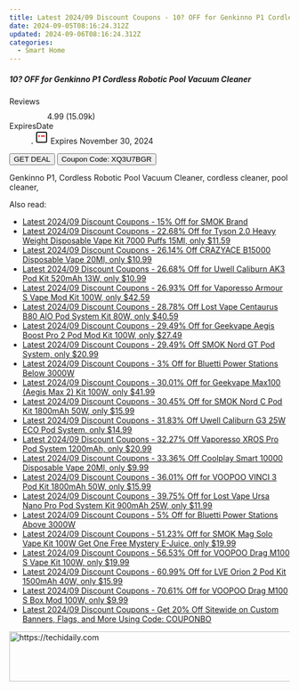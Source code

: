 ```yaml
---
title: Latest 2024/09 Discount Coupons - 10? OFF for Genkinno P1 Cordless Robotic Pool Vacuum Cleaner
date: 2024-09-05T08:16:24.312Z
updated: 2024-09-06T08:16:24.312Z
categories:
  - Smart Home
---
```



<div class="max-w-4xl mx-auto grid grid-cols-1 lg:max-w-5xl lg:gap-x-20 lg:grid-cols-2">
  <div class="relative p-3 col-start-1 row-start-1 flex flex-col-reverse rounded-lg bg-gradient-to-t from-black/75 via-black/0 sm:bg-none sm:row-start-2 sm:p-0 lg:row-start-1">
    <h5 class="mt-1 text-lg font-semibold text-white sm:text-slate-900 md:text-2xl dark:sm:text-white">10? OFF for Genkinno P1 Cordless Robotic Pool Vacuum Cleaner</h5>
  </div>
  
  <div class="col-start-1 col-end-3 row-start-1 grid gap-4 sm:mb-6 sm:grid-cols-4 lg:col-start-2 lg:row-span-6 lg:row-end-6 lg:mb-0 lg:gap-6">
    
  </div>
  <dl class="row-start-2 mt-4 flex items-center text-xs font-medium sm:row-start-3 sm:mt-1 md:mt-2.5 lg:row-start-2">
    <dt class="sr-only">Reviews</dt>
    <dd class="flex items-center text-indigo-600 dark:text-indigo-400">
      <svg width="24" height="24" fill="none" aria-hidden="true" class="mr-1 stroke-current dark:stroke-indigo-500">
        <path d="m12 5 2 5h5l-4 4 2.103 5L12 16l-5.103 3L9 14l-4-4h5l2-5Z" stroke-width="2" stroke-linecap="round" stroke-linejoin="round" />
      </svg>
      <span>4.99 <span class="font-normal text-slate-400">(15.09k)</span></span>
    </dd>
    <dt class="sr-only">ExpiresDate</dt>
    <dd class="flex items-center">
      <svg width="2" height="2" aria-hidden="true" fill="currentColor" class="mx-3 text-slate-300">
        <circle cx="1" cy="1" r="1" />
      </svg>
      <svg width="24" height="24" viewBox="0 0 24 24" fill="none" stroke="currentColor" stroke-width="2">
        <rect x="3" y="3" width="18" height="18" rx="2" fill="#fff" />
        <path d="M6 10L18 10" stroke="red" stroke-width="2" fill="none" />
        <path d="M10 6L10 18" stroke="#fff" stroke-width="2" fill="none" />
      </svg>
      Expires November 30, 2024    </dd>
  </dl>
  <div class="col-start-1 row-start-3 mt-4 self-center sm:col-start-2 sm:row-span-2 sm:row-start-2 sm:mt-0 lg:col-start-1 lg:row-start-3 lg:row-end-4 lg:mt-6">
    <button type="button" onClick="javascript:window.open(decodeURIComponent('https%3A%2F%2Fwww.shareasale.com%2Fu.cfm%3Fd%3D1123317%26m%3D77450%26u%3D4338022'), '_blank');void(0);" class="rounded-lg bg-red-600 px-3 py-2 text-sm font-medium leading-6 text-white">GET DEAL</button>
    <button type="button" onClick="javascript:window.open(decodeURIComponent('https%3A%2F%2Fwww.shareasale.com%2Fu.cfm%3Fd%3D1123317%26m%3D77450%26u%3D4338022'), '_blank');void(0);" class="border-dashed border-2 border-indigo-600 bg-green-100 text-sm leading-6 font-medium py-2 px-3 rounded-lg">Coupon Code: XQ3U7BGR</button>
  </div>
  <p class="col-start-1 mt-4 text-sm leading-6 sm:col-span-2 lg:col-span-1 lg:row-start-4 lg:mt-6 dark:text-slate-400">
     
Genkinno P1, Cordless Robotic Pool Vacuum Cleaner, cordless cleaner, pool cleaner,  </p>
</div>
<span class="atpl-alsoreadstyle">Also read:</span>
<div><ul>
<li><a href="https://coupons.techidaily.com/coupon-873279-share-90958-sale/"><u>Latest 2024/09 Discount Coupons - 15% Off for SMOK Brand</u></a></li>
<li><a href="https://coupons.techidaily.com/coupon-1024539-share-90958-sale/"><u>Latest 2024/09 Discount Coupons - 22.68% Off for Tyson 2.0 Heavy Weight Disposable Vape Kit 7000 Puffs 15Ml, only $11.59</u></a></li>
<li><a href="https://coupons.techidaily.com/coupon-1080875-share-90958-sale/"><u>Latest 2024/09 Discount Coupons - 26.14% Off CRAZYACE B15000 Disposable Vape 20Ml, only $10.99</u></a></li>
<li><a href="https://coupons.techidaily.com/coupon-979075-share-90958-sale/"><u>Latest 2024/09 Discount Coupons - 26.68% Off for Uwell Caliburn AK3 Pod Kit 520mAh 13W, only $10.99</u></a></li>
<li><a href="https://coupons.techidaily.com/coupon-1058159-share-90958-sale/"><u>Latest 2024/09 Discount Coupons - 26.93% Off for Vaporesso Armour S Vape Mod Kit 100W, only $42.59</u></a></li>
<li><a href="https://coupons.techidaily.com/coupon-1060143-share-90958-sale/"><u>Latest 2024/09 Discount Coupons - 28.78% Off Lost Vape Centaurus B80 AIO Pod System Kit 80W, only $40.59</u></a></li>
<li><a href="https://coupons.techidaily.com/coupon-988886-share-90958-sale/"><u>Latest 2024/09 Discount Coupons - 29.49% Off for Geekvape Aegis Boost Pro 2 Pod Mod Kit 100W, only $27.49</u></a></li>
<li><a href="https://coupons.techidaily.com/coupon-1069751-share-90958-sale/"><u>Latest 2024/09 Discount Coupons - 29.49% Off SMOK Nord GT Pod System, only $20.99</u></a></li>
<li><a href="https://coupons.techidaily.com/coupon-1083022-share-109567-sale/"><u>Latest 2024/09 Discount Coupons - 3% Off for Bluetti Power Stations Below 3000W</u></a></li>
<li><a href="https://coupons.techidaily.com/coupon-889771-share-90958-sale/"><u>Latest 2024/09 Discount Coupons - 30.01% Off for Geekvape Max100 (Aegis Max 2) Kit 100W, only $41.99</u></a></li>
<li><a href="https://coupons.techidaily.com/coupon-1021496-share-90958-sale/"><u>Latest 2024/09 Discount Coupons - 30.45% Off for SMOK Nord C Pod Kit 1800mAh 50W, only $15.99</u></a></li>
<li><a href="https://coupons.techidaily.com/coupon-1084142-share-90958-sale/"><u>Latest 2024/09 Discount Coupons - 31.83% Off Uwell Caliburn G3 25W ECO Pod System, only $14.99</u></a></li>
<li><a href="https://coupons.techidaily.com/coupon-1080278-share-90958-sale/"><u>Latest 2024/09 Discount Coupons - 32.27% Off Vaporesso XROS Pro Pod System 1200mAh, only $20.99</u></a></li>
<li><a href="https://coupons.techidaily.com/coupon-1087945-share-90958-sale/"><u>Latest 2024/09 Discount Coupons - 33.36% Off Coolplay Smart 10000 Disposable Vape 20Ml, only $9.99</u></a></li>
<li><a href="https://coupons.techidaily.com/coupon-996071-share-90958-sale/"><u>Latest 2024/09 Discount Coupons - 36.01% Off for VOOPOO VINCI 3 Pod Kit 1800mAh 50W, only $15.99</u></a></li>
<li><a href="https://coupons.techidaily.com/coupon-940109-share-90958-sale/"><u>Latest 2024/09 Discount Coupons - 39.75% Off for Lost Vape Ursa Nano Pro Pod System Kit 900mAh 25W, only $11.99</u></a></li>
<li><a href="https://coupons.techidaily.com/coupon-1083021-share-109567-sale/"><u>Latest 2024/09 Discount Coupons - 5% Off for Bluetti Power Stations Above 3000W</u></a></li>
<li><a href="https://coupons.techidaily.com/coupon-1028464-share-90958-sale/"><u>Latest 2024/09 Discount Coupons - 51.23% Off for SMOK Mag Solo Vape Kit 100W Get One Free Mystery E-Juice, only $19.99</u></a></li>
<li><a href="https://coupons.techidaily.com/coupon-1028168-share-90958-sale/"><u>Latest 2024/09 Discount Coupons - 56.53% Off for VOOPOO Drag M100 S Vape Kit 100W, only $19.99</u></a></li>
<li><a href="https://coupons.techidaily.com/coupon-1005252-share-90958-sale/"><u>Latest 2024/09 Discount Coupons - 60.99% Off for LVE Orion 2 Pod Kit 1500mAh 40W, only $15.99</u></a></li>
<li><a href="https://coupons.techidaily.com/coupon-1028474-share-90958-sale/"><u>Latest 2024/09 Discount Coupons - 70.61% Off for VOOPOO Drag M100 S Box Mod 100W, only $9.99</u></a></li>
<li><a href="https://coupons.techidaily.com/coupon-1088225-share-63219-sale/"><u>Latest 2024/09 Discount Coupons - Get 	20% Off Sitewide on Custom Banners, Flags, and More Using Code: COUPONBO</u></a></li>
</ul></div>

<ins class="adsbygoogle"
      style="display:block"
      data-ad-client="ca-pub-7571918770474297"
      data-ad-slot="8358498916"
      data-ad-format="auto"
      data-full-width-responsive="true"></ins>
<!-- affiliate ads begin -->
<a href="https://unicoeye.pxf.io/c/5597632/2134491/18498" target="_top" id="2134491">
  <img src="//a.impactradius-go.com/display-ad/18498-2134491" border="0" alt="https://techidaily.com" width="728" height="90"/>
</a>
<img height="0" width="0" src="https://unicoeye.pxf.io/i/5597632/2134491/18498" style="position:absolute;visibility:hidden;" border="0" />
<!-- affiliate ads end -->